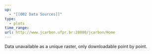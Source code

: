 ```yaml
---
up:
  - "[[002 Data Sources]]"
type:
  - plots
time_range: 
url: http://www.jcarbon.ufpr.br:28080/jcarbon/Home
---
```

Data unavailable as a unique raster, only downloadable point by point.